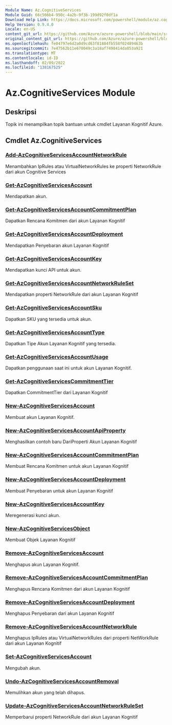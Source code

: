 ```yaml
---
Module Name: Az.CognitiveServices
Module Guid: 66c566b4-950c-4a2b-9f3b-199d92f0df1a
Download Help Link: https://docs.microsoft.com/powershell/module/az.cognitiveservices
Help Version: 0.9.4.0
Locale: en-US
content_git_url: https://github.com/Azure/azure-powershell/blob/main/src/CognitiveServices/CognitiveServices/help/Az.CognitiveServices.md
original_content_git_url: https://github.com/Azure/azure-powershell/blob/main/src/CognitiveServices/CognitiveServices/help/Az.CognitiveServices.md
ms.openlocfilehash: fe04797e6d2a0d9cd63f81884fb558f02489463b
ms.sourcegitcommit: 7e47562b11e670049c3a18af7498414da853a921
ms.translationtype: MT
ms.contentlocale: id-ID
ms.lasthandoff: 02/09/2022
ms.locfileid: "138167525"
---
```

# Az.CognitiveServices Module
## Deskripsi
Topik ini menampilkan topik bantuan untuk cmdlet Layanan Kognitif Azure.

## Cmdlet Az.CognitiveServices
### [Add-AzCognitiveServicesAccountNetworkRule](Add-AzCognitiveServicesAccountNetworkRule.md)
Menambahkan IpRules atau VirtualNetworkRules ke properti NetworkRule dari akun Cognitive Services

### [Get-AzCognitiveServicesAccount](Get-AzCognitiveServicesAccount.md)
Mendapatkan akun.

### [Get-AzCognitiveServicesAccountCommitmentPlan](Get-AzCognitiveServicesAccountCommitmentPlan.md)
Dapatkan Rencana Komitmen dari akun Layanan Kognitif

### [Get-AzCognitiveServicesAccountDeployment](Get-AzCognitiveServicesAccountDeployment.md)
Mendapatkan Penyebaran akun Layanan Kognitif

### [Get-AzCognitiveServicesAccountKey](Get-AzCognitiveServicesAccountKey.md)
Mendapatkan kunci API untuk akun.

### [Get-AzCognitiveServicesAccountNetworkRuleSet](Get-AzCognitiveServicesAccountNetworkRuleSet.md)
Mendapatkan properti NetworkRule dari akun Layanan Kognitif

### [Get-AzCognitiveServicesAccountSku](Get-AzCognitiveServicesAccountSku.md)
Dapatkan SKU yang tersedia untuk akun.

### [Get-AzCognitiveServicesAccountType](Get-AzCognitiveServicesAccountType.md)
Dapatkan Tipe Akun Layanan Kognitif yang tersedia.

### [Get-AzCognitiveServicesAccountUsage](Get-AzCognitiveServicesAccountUsage.md)
Dapatkan penggunaan saat ini untuk akun Layanan Kognitif.

### [Get-AzCognitiveServicesCommitmentTier](Get-AzCognitiveServicesCommitmentTier.md)
Dapatkan CommitmentTier dari Layanan Kognitif

### [New-AzCognitiveServicesAccount](New-AzCognitiveServicesAccount.md)
Membuat akun Layanan Kognitif.

### [New-AzCognitiveServicesAccountApiProperty](New-AzCognitiveServicesAccountApiProperty.md)
Menghasilkan contoh baru DariProperti Akun Layanan Kognitif

### [New-AzCognitiveServicesAccountCommitmentPlan](New-AzCognitiveServicesAccountCommitmentPlan.md)
Membuat Rencana Komitmen untuk akun Layanan Kognitif

### [New-AzCognitiveServicesAccountDeployment](New-AzCognitiveServicesAccountDeployment.md)
Membuat Penyebaran untuk akun Layanan Kognitif

### [New-AzCognitiveServicesAccountKey](New-AzCognitiveServicesAccountKey.md)
Meregenerasi kunci akun.

### [New-AzCognitiveServicesObject](New-AzCognitiveServicesObject.md)
Membuat Objek Layanan Kognitif

### [Remove-AzCognitiveServicesAccount](Remove-AzCognitiveServicesAccount.md)
Menghapus akun Layanan Kognitif.

### [Remove-AzCognitiveServicesAccountCommitmentPlan](Remove-AzCognitiveServicesAccountCommitmentPlan.md)
Menghapus Rencana Komitmen dari akun Layanan Kognitif

### [Remove-AzCognitiveServicesAccountDeployment](Remove-AzCognitiveServicesAccountDeployment.md)
Menghapus Penyebaran dari akun Layanan Kognitif

### [Remove-AzCognitiveServicesAccountNetworkRule](Remove-AzCognitiveServicesAccountNetworkRule.md)
Menghapus IpRules atau VirtualNetworkRules dari properti NetWorkRule dari akun Layanan Kognitif

### [Set-AzCognitiveServicesAccount](Set-AzCognitiveServicesAccount.md)
Mengubah akun.

### [Undo-AzCognitiveServicesAccountRemoval](Undo-AzCognitiveServicesAccountRemoval.md)
Memulihkan akun yang telah dihapus.

### [Update-AzCognitiveServicesAccountNetworkRuleSet](Update-AzCognitiveServicesAccountNetworkRuleSet.md)
Memperbarui properti NetworkRule dari akun Layanan Kognitif

